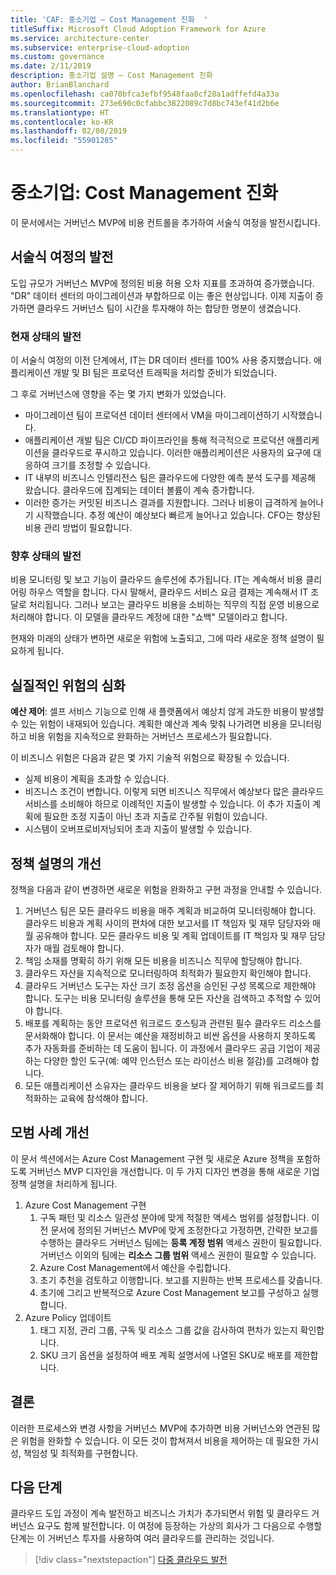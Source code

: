 ```yaml
---
title: 'CAF: 중소기업 – Cost Management 진화  '
titleSuffix: Microsoft Cloud Adoption Framework for Azure
ms.service: architecture-center
ms.subservice: enterprise-cloud-adoption
ms.custom: governance
ms.date: 2/11/2019
description: 중소기업 설명 – Cost Management 진화
author: BrianBlanchard
ms.openlocfilehash: ca070bfca3efbf9548faa8cf28a1adffefd4a33a
ms.sourcegitcommit: 273e690c0cfabbc3822089c7d8bc743ef41d2b6e
ms.translationtype: HT
ms.contentlocale: ko-KR
ms.lasthandoff: 02/08/2019
ms.locfileid: "55901285"
---
```

# <a name="small-to-medium-enterprise-cost-management-evolution"></a>중소기업: Cost Management 진화

이 문서에서는 거버넌스 MVP에 비용 컨트롤을 추가하여 서술식 여정을 발전시킵니다.

## <a name="evolution-of-the-narrative"></a>서술식 여정의 발전

도입 규모가 거버넌스 MVP에 정의된 비용 허용 오차 지표를 초과하여 증가했습니다. "DR" 데이터 센터의 마이그레이션과 부합하므로 이는 좋은 현상입니다. 이제 지출이 증가하면 클라우드 거버넌스 팀이 시간을 투자해야 하는 합당한 명분이 생겼습니다.

### <a name="evolution-of-the-current-state"></a>현재 상태의 발전

이 서술식 여정의 이전 단계에서, IT는 DR 데이터 센터를 100% 사용 중지했습니다. 애플리케이션 개발 및 BI 팀은 프로덕션 트래픽을 처리할 준비가 되었습니다.

그 후로 거버넌스에 영향을 주는 몇 가지 변화가 있었습니다.

- 마이그레이션 팀이 프로덕션 데이터 센터에서 VM을 마이그레이션하기 시작했습니다.
- 애플리케이션 개발 팀은 CI/CD 파이프라인을 통해 적극적으로 프로덕션 애플리케이션을 클라우드로 푸시하고 있습니다. 이러한 애플리케이션은 사용자의 요구에 대응하여 크기를 조정할 수 있습니다.
- IT 내부의 비즈니스 인텔리전스 팀은 클라우드에 다양한 예측 분석 도구를 제공해 왔습니다. 클라우드에 집계되는 데이터 볼륨이 계속 증가합니다.
- 이러한 증가는 커밋된 비즈니스 결과를 지원합니다. 그러나 비용이 급격하게 늘어나기 시작했습니다. 추정 예산이 예상보다 빠르게 늘어나고 있습니다. CFO는 향상된 비용 관리 방법이 필요합니다.

### <a name="evolution-of-the-future-state"></a>향후 상태의 발전

비용 모니터링 및 보고 기능이 클라우드 솔루션에 추가됩니다. IT는 계속해서 비용 클리어링 하우스 역할을 합니다. 다시 말해서, 클라우드 서비스 요금 결제는 계속해서 IT 조달로 처리됩니다. 그러나 보고는 클라우드 비용을 소비하는 직무의 직접 운영 비용으로 처리해야 합니다. 이 모델을 클라우드 계정에 대한 "쇼백" 모델이라고 합니다.

현재와 미래의 상태가 변하면 새로운 위험에 노출되고, 그에 따라 새로운 정책 설명이 필요하게 됩니다.

## <a name="evolution-of-tangible-risks"></a>실질적인 위험의 심화

**예산 제어**: 셀프 서비스 기능으로 인해 새 플랫폼에서 예상치 않게 과도한 비용이 발생할 수 있는 위험이 내재되어 있습니다. 계획한 예산과 계속 맞춰 나가려면 비용을 모니터링하고 비용 위험을 지속적으로 완화하는 거버넌스 프로세스가 필요합니다.

이 비즈니스 위험은 다음과 같은 몇 가지 기술적 위험으로 확장될 수 있습니다.

- 실제 비용이 계획을 초과할 수 있습니다.
- 비즈니스 조건이 변합니다. 이렇게 되면 비즈니스 직무에서 예상보다 많은 클라우드 서비스를 소비해야 하므로 이례적인 지출이 발생할 수 있습니다. 이 추가 지출이 계획에 필요한 조정 지출이 아닌 초과 지출로 간주될 위험이 있습니다.
- 시스템이 오버프로비저닝되어 초과 지출이 발생할 수 있습니다.

## <a name="evolution-of-the-policy-statements"></a>정책 설명의 개선

정책을 다음과 같이 변경하면 새로운 위험을 완화하고 구현 과정을 안내할 수 있습니다.

1. 거버넌스 팀은 모든 클라우드 비용을 매주 계획과 비교하여 모니터링해야 합니다. 클라우드 비용과 계획 사이의 편차에 대한 보고서를 IT 책임자 및 재무 담당자와 매월 공유해야 합니다. 모든 클라우드 비용 및 계획 업데이트를 IT 책임자 및 재무 담당자가 매월 검토해야 합니다.
2. 책임 소재를 명확히 하기 위해 모든 비용을 비즈니스 직무에 할당해야 합니다.
3. 클라우드 자산을 지속적으로 모니터링하여 최적화가 필요한지 확인해야 합니다.
4. 클라우드 거버넌스 도구는 자산 크기 조정 옵션을 승인된 구성 목록으로 제한해야 합니다. 도구는 비용 모니터링 솔루션을 통해 모든 자산을 검색하고 추적할 수 있어야 합니다.
5. 배포를 계획하는 동안 프로덕션 워크로드 호스팅과 관련된 필수 클라우드 리소스를 문서화해야 합니다. 이 문서는 예산을 재정비하고 비싼 옵션을 사용하지 못하도록 추가 자동화를 준비하는 데 도움이 됩니다. 이 과정에서 클라우드 공급 기업이 제공하는 다양한 할인 도구(예: 예약 인스턴스 또는 라이선스 비용 절감)를 고려해야 합니다.
6. 모든 애플리케이션 소유자는 클라우드 비용을 보다 잘 제어하기 위해 워크로드를 최적화하는 교육에 참석해야 합니다.

## <a name="evolution-of-the-best-practices"></a>모범 사례 개선

이 문서 섹션에서는 Azure Cost Management 구현 및 새로운 Azure 정책을 포함하도록 거버넌스 MVP 디자인을 개선합니다. 이 두 가지 디자인 변경을 통해 새로운 기업 정책 설명을 처리하게 됩니다.

1. Azure Cost Management 구현
    1. 구독 패턴 및 리소스 일관성 분야에 맞게 적절한 액세스 범위를 설정합니다. 이전 문서에 정의된 거버넌스 MVP에 맞게 조정한다고 가정하면, 간략한 보고를 수행하는 클라우드 거버넌스 팀에는 **등록 계정 범위** 액세스 권한이 필요합니다. 거버넌스 이외의 팀에는 **리소스 그룹 범위** 액세스 권한이 필요할 수 있습니다.
    2. Azure Cost Management에서 예산을 수립합니다.
    3. 초기 추천을 검토하고 이행합니다. 보고를 지원하는 반복 프로세스를 갖춥니다.
    4. 초기에 그리고 반복적으로 Azure Cost Management 보고를 구성하고 실행합니다.
2. Azure Policy 업데이트
    1. 태그 지정, 관리 그룹, 구독 및 리소스 그룹 값을 감사하여 편차가 있는지 확인합니다.
    2. SKU 크기 옵션을 설정하여 배포 계획 설명서에 나열된 SKU로 배포를 제한합니다.

## <a name="conclusion"></a>결론

이러한 프로세스와 변경 사항을 거버넌스 MVP에 추가하면 비용 거버넌스와 연관된 많은 위험을 완화할 수 있습니다. 이 모든 것이 합쳐져서 비용을 제어하는 데 필요한 가시성, 책임성 및 최적화를 구현합니다.

## <a name="next-steps"></a>다음 단계

클라우드 도입 과정이 계속 발전하고 비즈니스 가치가 추가되면서 위험 및 클라우드 거버넌스 요구도 함께 발전합니다. 이 여정에 등장하는 가상의 회사가 그 다음으로 수행할 단계는 이 거버넌스 투자를 사용하여 여러 클라우드를 관리하는 것입니다.

> [!div class="nextstepaction"]
> [다중 클라우드 발전](./multi-cloud-evolution.md)
